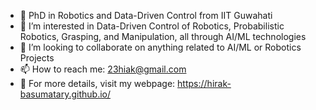 - 👋 PhD in Robotics and Data-Driven Control from IIT Guwahati
- 👀 I’m interested in Data-Driven Control of Robotics, Probabilistic Robotics, Grasping, and Manipulation, all through AI/ML technologies
- 💞️ I’m looking to collaborate on anything related to AI/ML or Robotics Projects
- 📫 How to reach me: 23hiak@gmail.com
- 🙂 For more details, visit my webpage: https://hirak-basumatary.github.io/

<!---
Hirak-Basumatary/Hirak-Basumatary is a ✨ special ✨ repository because its `README.md` (this file) appears on your GitHub profile.
You can click the Preview link to take a look at your changes.
--->
